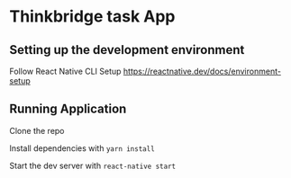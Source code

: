 # Thinkbridge task App

## **Setting up the development environment**

Follow React Native CLI Setup
https://reactnative.dev/docs/environment-setup

## Running Application

Clone the repo

Install dependencies with `yarn install`

Start the dev server with `react-native start`
